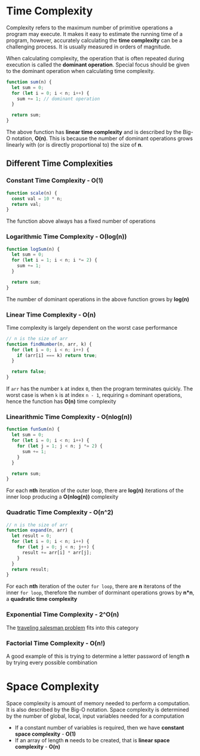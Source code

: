 # Time Complexity

Complexity refers to the maximum number of primitive operations a program may execute. It makes it easy to estimate the running time of a program, however, accurately calculating the **time complexity** can be a challenging process. It is usually measured in orders of magnitude.

When calculating complexity, the operation that is often repeated during execution is called the **dominant operation**. Special focus should be given to the dominant operation when calculating time complexity.

```javascript
function sum(n) {
  let sum = 0;
  for (let i = 0; i < n; i++) {
    sum += 1; // dominant operation
  }

  return sum;
}
```

The above function has **linear time complexity** and is described by the Big-O notation, **O(n)**. This is because the number of dominant operations grows linearly with (or is directly proportional to) the size of **n**.

## Different Time Complexities

### Constant Time Complexity - **O(1)**

```javascript
function scale(n) {
  const val = 10 * n;
  return val;
}
```

The function above always has a fixed number of operations

### Logarithmic Time Complexity - **O(log(n))**

```javascript
function logSum(n) {
  let sum = 0;
  for (let i = 1; i < n; i *= 2) {
    sum += 1;
  }

  return sum;
}
```

The number of dominant operations in the above function grows by **log(n)**

### Linear Time Complexity - **O(n)**

Time complexity is largely dependent on the worst case performance

```javascript
// n is the size of arr
function findNumber(n, arr, k) {
  for (let i = 0; i < n; i++) {
    if (arr[i] === k) return true;
  }

  return false;
}
```

If `arr` has the number `k` at index `0`, then the program terminates quickly. The worst case is when `k` is at index `n - 1`, requiring `n` dominant operations, hence the function has **O(n)** time complexity

### Linearithmic Time Complexity - **O(nlog(n))**

```javascript
function funSum(n) {
  let sum = 0;
  for (let i = 0; i < n; i++) {
    for (let j = 1; j < n; j *= 2) {
      sum += 1;
    }
  }

  return sum;
}
```

For each **nth** iteration of the outer loop, there are **log(n)** iterations of the inner loop producing a **O(nlog(n))** complexity

### Quadratic Time Complexity - **O(n^2)**

```javascript
// n is the size of arr
function expand(n, arr) {
  let result = 0;
  for (let i = 0; i < n; i++) {
    for (let j = 0; j < n; j++) {
      result += arr[i] * arr[j];
    }
  }
  return result;
}
```

For each **nth** iteration of the outer `for loop`, there are **n** iteratons of the inner `for loop`, therefore the number of dorminant operations grows by **n\*n**, a **quadratic time complexity**

### Exponential Time Complexity - **2^O(n)**

The [traveling salesman problem](https://en.wikipedia.org/wiki/Traveling_salesman_problem) fits into this category

### Factorial Time Complexity - **O(n!)**

A good example of this is trying to determine a letter password of length **n** by trying every possible combination

# Space Complexity

Space complexity is amount of memory needed to perform a computation. It is also described by the Big-O notation.
Space complexity is determined by the number of global, local, input variables needed for a computation

- If a constant number of variables is required, then we have **constant space complexity** - **O(1)**
- If an array of length **n** needs to be created, that is **linear space complexity** - **O(n)**

